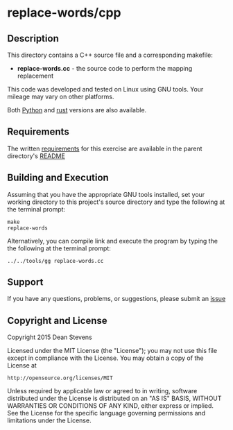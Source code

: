 replace-words/cpp
=========================

Description
----------------------

This directory contains a C++ source file and a corresponding makefile:

* **replace-words.cc** - the source code to perform the mapping replacement

This code was developed and tested on Linux using GNU tools. Your mileage may
vary on other platforms.

Both [Python](../python) and [rust](../rust) versions are also available.

Requirements
----------------------
The written [requirements](../README.md) for this exercise are available in
the parent directory's [README](../README.md)

Building and Execution
----------------------

Assuming that you have the appropriate GNU tools installed, set your
working directory to this project's source directory and type the following
at the terminal prompt:

    make
    replace-words

Alternatively, you can compile link and execute the program by typing the
the following at the terminal prompt:

    ../../tools/gg replace-words.cc

Support
----------------------

If you have any questions, problems, or suggestions, please submit an
[issue](../../../../issues)

Copyright and License
----------------------

Copyright 2015 Dean Stevens

Licensed under the MIT License (the "License");
you may not use this file except in compliance with the License.
You may obtain a copy of the License at

    http://opensource.org/licenses/MIT

Unless required by applicable law or agreed to in writing, software
distributed under the License is distributed on an "AS IS" BASIS,
WITHOUT WARRANTIES OR CONDITIONS OF ANY KIND, either express or implied.
See the License for the specific language governing permissions and
limitations under the License.

